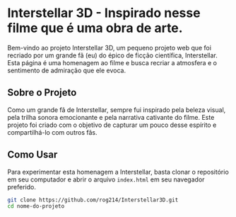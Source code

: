 # Interstellar 3D - Inspirado nesse filme que é uma obra de arte.

Bem-vindo ao projeto Interstellar 3D, um pequeno projeto web que foi recriado por um grande fã (eu) do épico de ficção científica, Interstellar. Esta página é uma homenagem ao filme e busca recriar a atmosfera e o sentimento de admiração que ele evoca.

## Sobre o Projeto

Como um grande fã de Interstellar, sempre fui inspirado pela beleza visual, pela trilha sonora emocionante e pela narrativa cativante do filme. Este projeto foi criado com o objetivo de capturar um pouco desse espírito e compartilhá-lo com outros fãs.

## Como Usar

Para experimentar esta homenagem a Interstellar, basta clonar o repositório em seu computador e abrir o arquivo `index.html` em seu navegador preferido.

```bash
git clone https://github.com/rog214/Interstellar3D.git
cd nome-do-projeto
